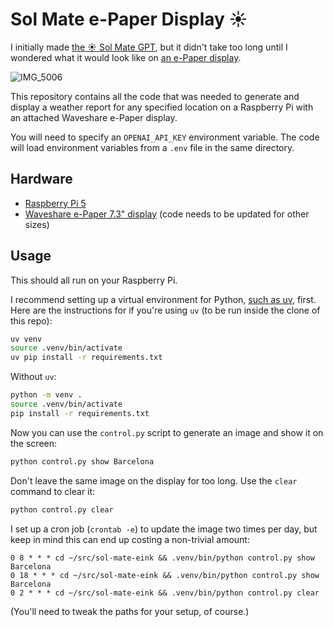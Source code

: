 # Sol Mate e-Paper Display ☀️

I initially made [the ☀️ Sol Mate GPT](https://chatgpt.com/g/g-QIydQSFRm-sol-mate), but it didn't take too long until I wondered what it would look like on [an e-Paper display](https://www.amazon.com/dp/B0BMQ83W7W).

![IMG_5006](https://github.com/blixt/sol-mate-eink/assets/158591/1ef011a5-4c01-429f-872f-ea47f8c76e02)

This repository contains all the code that was needed to generate and display a weather report for any specified location on a Raspberry Pi with an attached Waveshare e-Paper display.

You will need to specify an `OPENAI_API_KEY` environment variable. The code will load environment variables from a `.env` file in the same directory.

## Hardware

- [Raspberry Pi 5](https://www.raspberrypi.com/products/raspberry-pi-5/)
- [Waveshare e-Paper 7.3" display](https://www.amazon.com/dp/B0BMQ83W7W) (code needs to be updated for other sizes)

## Usage

This should all run on your Raspberry Pi.

I recommend setting up a virtual environment for Python, [such as uv](https://github.com/astral-sh/uv), first. Here are the instructions for if you're using `uv` (to be run inside the clone of this repo):

```sh
uv venv
source .venv/bin/activate
uv pip install -r requirements.txt
```

Without `uv`:

```sh
python -m venv .
source .venv/bin/activate
pip install -r requirements.txt
```

Now you can use the `control.py` script to generate an image and show it on the screen:

```sh
python control.py show Barcelona
```

Don't leave the same image on the display for too long. Use the `clear` command to clear it:

```sh
python control.py clear
```

I set up a cron job (`crontab -e`) to update the image two times per day, but keep in mind this can end up costing a non-trivial amount:

```crontab
0 8 * * * cd ~/src/sol-mate-eink && .venv/bin/python control.py show Barcelona
0 18 * * * cd ~/src/sol-mate-eink && .venv/bin/python control.py show Barcelona
0 2 * * * cd ~/src/sol-mate-eink && .venv/bin/python control.py clear
```

(You'll need to tweak the paths for your setup, of course.)
